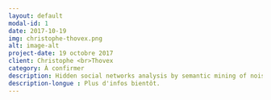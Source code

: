 ```yaml
---
layout: default
modal-id: 1
date: 2017-10-19
img: christophe-thovex.png
alt: image-alt
project-date: 19 octobre 2017
client: Christophe <br>Thovex
category: À confirmer
description: Hidden social networks analysis by semantic mining of noise corpora.
description-longue : Plus d'infos bientôt. 
---
```

